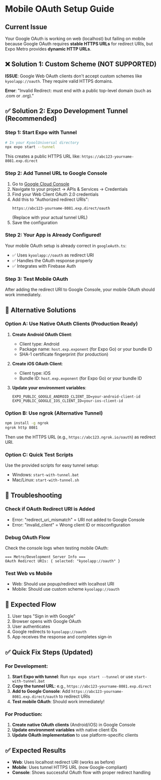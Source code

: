# Mobile OAuth Setup Guide

## Current Issue
Your Google OAuth is working on web (localhost) but failing on mobile because Google OAuth requires **stable HTTPS URLs** for redirect URIs, but Expo Metro provides **dynamic HTTP URLs**.

## ❌ Solution 1: Custom Scheme (NOT SUPPORTED)

**ISSUE**: Google Web OAuth clients don't accept custom schemes like `kyoolapp://oauth`. They require valid HTTPS domains.

**Error**: "Invalid Redirect: must end with a public top-level domain (such as .com or .org)."

## ✅ Solution 2: Expo Development Tunnel (Recommended)

### Step 1: Start Expo with Tunnel
```bash
# In your KyoolUniversal directory
npx expo start --tunnel
```

This creates a public HTTPS URL like: `https://abc123-yourname-8081.exp.direct`

### Step 2: Add Tunnel URL to Google Console
1. Go to [Google Cloud Console](https://console.cloud.google.com)
2. Navigate to your project → APIs & Services → Credentials
3. Find your Web Client OAuth 2.0 credentials
4. Add this to "Authorized redirect URIs":
   ```
   https://abc123-yourname-8081.exp.direct/oauth
   ```
   (Replace with your actual tunnel URL)
5. Save the configuration

### Step 2: Your App is Already Configured!
Your mobile OAuth setup is already correct in `googleAuth.ts`:
- ✅ Uses `kyoolapp://oauth` as redirect URI
- ✅ Handles the OAuth response properly
- ✅ Integrates with Firebase Auth

### Step 3: Test Mobile OAuth
After adding the redirect URI to Google Console, your mobile OAuth should work immediately.

## 🔧 Alternative Solutions

### Option A: Use Native OAuth Clients (Production Ready)

1. **Create Android OAuth Client**:
   - Client type: Android
   - Package name: `host.exp.exponent` (for Expo Go) or your bundle ID
   - SHA-1 certificate fingerprint (for production)

2. **Create iOS OAuth Client**:
   - Client type: iOS
   - Bundle ID: `host.exp.exponent` (for Expo Go) or your bundle ID

3. **Update your environment variables**:
   ```env
   EXPO_PUBLIC_GOOGLE_ANDROID_CLIENT_ID=your-android-client-id
   EXPO_PUBLIC_GOOGLE_IOS_CLIENT_ID=your-ios-client-id
   ```

### Option B: Use ngrok (Alternative Tunnel)
```bash
npm install -g ngrok
ngrok http 8081
```
Then use the HTTPS URL (e.g., `https://abc123.ngrok.io/oauth`) as redirect URI.

### Option C: Quick Test Scripts
Use the provided scripts for easy tunnel setup:
- Windows: `start-with-tunnel.bat`
- Mac/Linux: `start-with-tunnel.sh`

## 🐛 Troubleshooting

### Check if OAuth Redirect URI is Added
- Error: "redirect_uri_mismatch" = URI not added to Google Console
- Error: "invalid_client" = Wrong client ID or misconfiguration

### Debug OAuth Flow
Check the console logs when testing mobile OAuth:
```
=== Metro/Development Server Info ===
OAuth Redirect URIs: { selected: "kyoolapp://oauth" }
```

### Test Web vs Mobile
- Web: Should use popup/redirect with localhost URI
- Mobile: Should use custom scheme `kyoolapp://oauth`

## 📱 Expected Flow
1. User taps "Sign in with Google"
2. Browser opens with Google OAuth
3. User authenticates
4. Google redirects to `kyoolapp://oauth`
5. App receives the response and completes sign-in

## ✅ Quick Fix Steps (Updated)

### For Development:
1. **Start Expo with tunnel**: Run `npx expo start --tunnel` or use `start-with-tunnel.bat`
2. **Copy the tunnel URL**: e.g., `https://abc123-yourname-8081.exp.direct`
3. **Add to Google Console**: Add `https://abc123-yourname-8081.exp.direct/oauth` to redirect URIs
4. **Test mobile OAuth**: Should work immediately!

### For Production:
1. **Create native OAuth clients** (Android/iOS) in Google Console
2. **Update environment variables** with native client IDs
3. **Update OAuth implementation** to use platform-specific clients

## ✅ Expected Results
- **Web**: Uses localhost redirect URI (works as before)
- **Mobile**: Uses tunnel HTTPS URL (now Google-compliant)
- **Console**: Shows successful OAuth flow with proper redirect handling